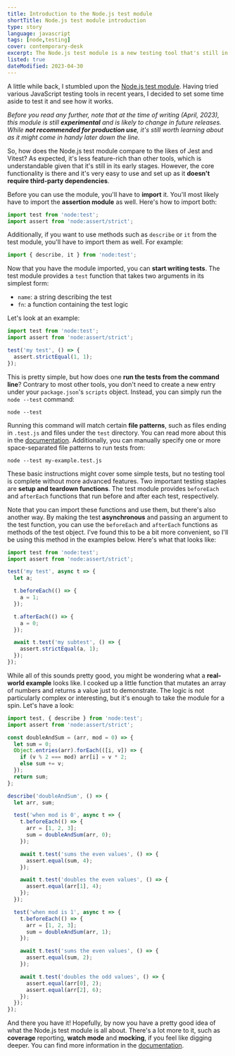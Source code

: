 ```yaml
---
title: Introduction to the Node.js test module
shortTitle: Node.js test module introduction
type: story
language: javascript
tags: [node,testing]
cover: contemporary-desk
excerpt: The Node.js test module is a new testing tool that's still in its early stages. Learn more about it in this short introduction.
listed: true
dateModified: 2023-04-30
---
```


A little while back, I stumbled upon the [Node.js test module](https://nodejs.org/docs/latest-v18.x/api/test.html). Having tried various JavaScript testing tools in recent years, I decided to set some time aside to test it and see how it works.

_Before you read any further, note that at the time of writing (April, 2023), this module is still **experimental** and is likely to change in future releases. While **not recommended for production use**, it's still worth learning about as it might come in handy later down the line._

So, how does the Node.js test module compare to the likes of Jest and Vitest? As expected, it's less feature-rich than other tools, which is understandable given that it's still in its early stages. However, the core functionality is there and it's very easy to use and set up as it **doesn't require third-party dependencies**.

Before you can use the module, you'll have to **import** it. You'll most likely have to import the **assertion module** as well. Here's how to import both:

```js
import test from 'node:test';
import assert from 'node:assert/strict';
```

Additionally, if you want to use methods such as `describe` or `it` from the test module, you'll have to import them as well. For example:

```js
import { describe, it } from 'node:test';
```

Now that you have the module imported, you can **start writing tests**. The test module provides a `test` function that takes two arguments in its simplest form:

- `name`: a string describing the test
- `fn`: a function containing the test logic

Let's look at an example:

```js
import test from 'node:test';
import assert from 'node:assert/strict';

test('my test', () => {
  assert.strictEqual(1, 1);
});
```

This is pretty simple, but how does one **run the tests from the command line**? Contrary to most other tools, you don't need to create a new entry under your `package.json`'s `scripts` object. Instead, you can simply run the `node --test` command:

```shell
node --test
```

Running this command will match certain **file patterns**, such as files ending in `.test.js` and files under the `test` directory. You can read more about this in the [documentation](https://nodejs.org/docs/latest-v18.x/api/test.html#test-runner-execution-model). Additionally, you can manually specify one or more space-separated file patterns to run tests from:

```shell
node --test my-example.test.js
```

These basic instructions might cover some simple tests, but no testing tool is complete without more advanced features. Two important testing staples are **setup and teardown functions**. The test module provides `beforeEach` and `afterEach` functions that run before and after each test, respectively.

Note that you can import these functions and use them, but there's also another way. By making the test **asynchronous** and passing an argument to the test function, you can use the `beforeEach` and `afterEach` functions as methods of the test object. I've found this to be a bit more convenient, so I'll be using this method in the examples below. Here's what that looks like:

```js
import test from 'node:test';
import assert from 'node:assert/strict';

test('my test', async t => {
  let a;

  t.beforeEach(() => {
    a = 1;
  });

  t.afterEach(() => {
    a = 0;
  });

  await t.test('my subtest', () => {
    assert.strictEqual(a, 1);
  });
});
```

While all of this sounds pretty good, you might be wondering what a **real-world example** looks like. I cooked up a little function that mutates an array of numbers and returns a value just to demonstrate. The logic is not particularly complex or interesting, but it's enough to take the module for a spin. Let's have a look:

```js
import test, { describe } from 'node:test';
import assert from 'node:assert/strict';

const doubleAndSum = (arr, mod = 0) => {
  let sum = 0;
  Object.entries(arr).forEach(([i, v]) => {
    if (v % 2 === mod) arr[i] = v * 2;
    else sum += v;
  });
  return sum;
};

describe('doubleAndSum', () => {
  let arr, sum;

  test('when mod is 0', async t => {
    t.beforeEach(() => {
      arr = [1, 2, 3];
      sum = doubleAndSum(arr, 0);
    });

    await t.test('sums the even values', () => {
      assert.equal(sum, 4);
    });

    await t.test('doubles the even values', () => {
      assert.equal(arr[1], 4);
    });
  });

  test('when mod is 1', async t => {
    t.beforeEach(() => {
      arr = [1, 2, 3];
      sum = doubleAndSum(arr, 1);
    });

    await t.test('sums the even values', () => {
      assert.equal(sum, 2);
    });

    await t.test('doubles the odd values', () => {
      assert.equal(arr[0], 2);
      assert.equal(arr[2], 6);
    });
  });
});
```

And there you have it! Hopefully, by now you have a pretty good idea of what the Node.js test module is all about. There's a lot more to it, such as **coverage** reporting, **watch mode** and **mocking**, if you feel like digging deeper. You can find more information in the [documentation](https://nodejs.org/docs/latest-v18.x/api/test.html).
